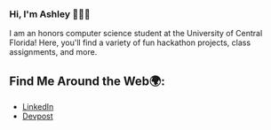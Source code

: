 ### Hi, I'm Ashley 👋👩‍💻

I am an honors computer science student at the University of Central Florida! Here, you'll find a variety of fun hackathon projects, class assignments, and more.

## Find Me Around the Web🌍: 
- [LinkedIn](https://www.linkedin.com/in/ashleyvoglewede/)
- [Devpost](https://devpost.com/avwede?ref_content=user-portfolio&ref_feature=portfolio&ref_medium=global-nav)


